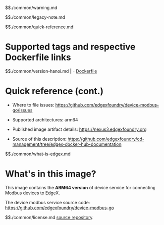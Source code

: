 $$./common/warning.md

$$./common/legacy-note.md

$$./common/quick-reference.md

# Supported tags and respective Dockerfile links

$$./common/version-hanoi.md |
        - [Dockerfile](https://github.com/edgexfoundry/device-modbus-go/blob/v1.3.0/Dockerfile)

# Quick reference (cont.)

- Where to file issues: https://github.com/edgexfoundry/device-modbus-go/issues

- Supported architectures: arm64

- Published image artifact details: https://nexus3.edgexfoundry.org

- Source of this description: https://github.com/edgexfoundry/cd-management/tree/edgex-docker-hub-documentation

$$./common/what-is-edgex.md

# What's in this image?

This image contains the **ARM64 version** of device service for connecting Modbus devices to EdgeX.

The device modbus service source code: https://github.com/edgexfoundry/device-modbus-go

$$./common/license.md
[source repository](https://github.com/edgexfoundry/device-modbus-go/blob/v1.3.0/Attribution.txt).